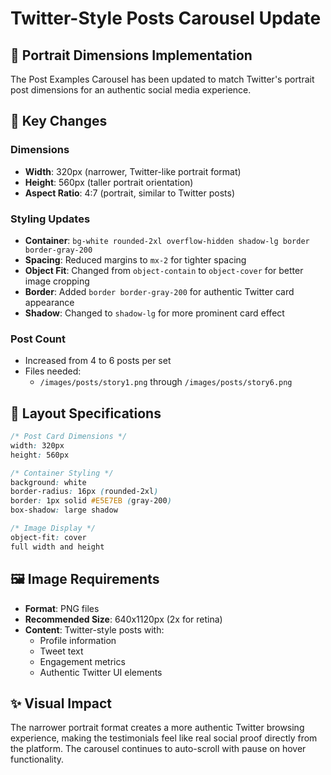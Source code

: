 # Twitter-Style Posts Carousel Update

## 📱 Portrait Dimensions Implementation

The Post Examples Carousel has been updated to match Twitter's portrait post dimensions for an authentic social media experience.

## 🎯 Key Changes

### Dimensions
- **Width**: 320px (narrower, Twitter-like portrait format)
- **Height**: 560px (taller portrait orientation)
- **Aspect Ratio**: 4:7 (portrait, similar to Twitter posts)

### Styling Updates
- **Container**: `bg-white rounded-2xl overflow-hidden shadow-lg border border-gray-200`
- **Spacing**: Reduced margins to `mx-2` for tighter spacing
- **Object Fit**: Changed from `object-contain` to `object-cover` for better image cropping
- **Border**: Added `border border-gray-200` for authentic Twitter card appearance
- **Shadow**: Changed to `shadow-lg` for more prominent card effect

### Post Count
- Increased from 4 to 6 posts per set
- Files needed:
  - `/images/posts/story1.png` through `/images/posts/story6.png`

## 📐 Layout Specifications

```css
/* Post Card Dimensions */
width: 320px
height: 560px

/* Container Styling */
background: white
border-radius: 16px (rounded-2xl)
border: 1px solid #E5E7EB (gray-200)
box-shadow: large shadow

/* Image Display */
object-fit: cover
full width and height
```

## 🖼️ Image Requirements

- **Format**: PNG files  
- **Recommended Size**: 640x1120px (2x for retina)
- **Content**: Twitter-style posts with:
  - Profile information
  - Tweet text
  - Engagement metrics
  - Authentic Twitter UI elements

## ✨ Visual Impact

The narrower portrait format creates a more authentic Twitter browsing experience, making the testimonials feel like real social proof directly from the platform. The carousel continues to auto-scroll with pause on hover functionality. 